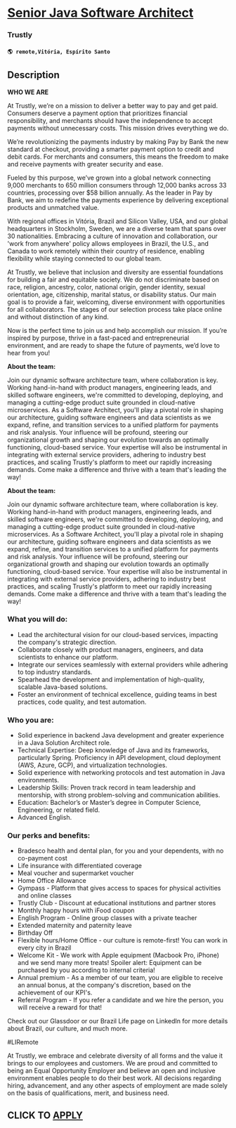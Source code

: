 # [Senior Java Software Architect](https://www.remotewlb.com/apply/senior-java-software-architect-113626)  
### Trustly  
#### `🌎 remote,Vitória, Espírito Santo`  

## Description

 **WHO WE ARE**

At Trustly, we’re on a mission to deliver a better way to pay and get paid. Consumers deserve a payment option that prioritizes financial responsibility, and merchants should have the independence to accept payments without unnecessary costs. This mission drives everything we do.

  

We’re revolutionizing the payments industry by making Pay by Bank the new standard at checkout, providing a smarter payment option to credit and debit cards. For merchants and consumers, this means the freedom to make and receive payments with greater security and ease.

  

Fueled by this purpose, we’ve grown into a global network connecting 9,000 merchants to 650 million consumers through 12,000 banks across 33 countries, processing over $58 billion annually. As the leader in Pay by Bank, we aim to redefine the payments experience by delivering exceptional products and unmatched value.

  

With regional offices in Vitória, Brazil and Silicon Valley, USA, and our global headquarters in Stockholm, Sweden, we are a diverse team that spans over 30 nationalities. Embracing a culture of innovation and collaboration, our 'work from anywhere' policy allows employees in Brazil, the U.S., and Canada to work remotely within their country of residence, enabling flexibility while staying connected to our global team.

  

At Trustly, we believe that inclusion and diversity are essential foundations for building a fair and equitable society. We do not discriminate based on race, religion, ancestry, color, national origin, gender identity, sexual orientation, age, citizenship, marital status, or disability status. Our main goal is to provide a fair, welcoming, diverse environment with opportunities for all collaborators. The stages of our selection process take place online and without distinction of any kind.

  

Now is the perfect time to join us and help accomplish our mission. If you’re inspired by purpose, thrive in a fast-paced and entrepreneurial environment, and are ready to shape the future of payments, we’d love to hear from you!

  

 **About the team:**

Join our dynamic software architecture team, where collaboration is key. Working hand-in-hand with product managers, engineering leads, and skilled software engineers, we're committed to developing, deploying, and managing a cutting-edge product suite grounded in cloud-native microservices. As a Software Architect, you'll play a pivotal role in shaping our architecture, guiding software engineers and data scientists as we expand, refine, and transition services to a unified platform for payments and risk analysis. Your influence will be profound, steering our organizational growth and shaping our evolution towards an optimally functioning, cloud-based service. Your expertise will also be instrumental in integrating with external service providers, adhering to industry best practices, and scaling Trustly's platform to meet our rapidly increasing demands. Come make a difference and thrive with a team that's leading the way!

  

 **About the team:**

Join our dynamic software architecture team, where collaboration is key. Working hand-in-hand with product managers, engineering leads, and skilled software engineers, we're committed to developing, deploying, and managing a cutting-edge product suite grounded in cloud-native microservices. As a Software Architect, you'll play a pivotal role in shaping our architecture, guiding software engineers and data scientists as we expand, refine, and transition services to a unified platform for payments and risk analysis. Your influence will be profound, steering our organizational growth and shaping our evolution towards an optimally functioning, cloud-based service. Your expertise will also be instrumental in integrating with external service providers, adhering to industry best practices, and scaling Trustly's platform to meet our rapidly increasing demands. Come make a difference and thrive with a team that's leading the way!

  

### What you will do:

* Lead the architectural vision for our cloud-based services, impacting the company's strategic direction.
* Collaborate closely with product managers, engineers, and data scientists to enhance our platform.
* Integrate our services seamlessly with external providers while adhering to top industry standards.
* Spearhead the development and implementation of high-quality, scalable Java-based solutions.
* Foster an environment of technical excellence, guiding teams in best practices, code quality, and test automation.

  

### Who you are:

* Solid experience in backend Java development and greater experience in a Java Solution Architect role.
* Technical Expertise: Deep knowledge of Java and its frameworks, particularly Spring. Proficiency in API development, cloud deployment (AWS, Azure, GCP), and virtualization technologies.
* Solid experience with networking protocols and test automation in Java environments.
* Leadership Skills: Proven track record in team leadership and mentorship, with strong problem-solving and communication abilities.
* Education: Bachelor’s or Master’s degree in Computer Science, Engineering, or related field.
* Advanced English. 

  

### Our perks and benefits:

* Bradesco health and dental plan, for you and your dependents, with no co-payment cost
* Life insurance with differentiated coverage
* Meal voucher and supermarket voucher
* Home Office Allowance
* Gympass - Platform that gives access to spaces for physical activities and online classes
* Trustly Club - Discount at educational institutions and partner stores
* Monthly happy hours with iFood coupon
* English Program - Online group classes with a private teacher
* Extended maternity and paternity leave
* Birthday Off
* Flexible hours/Home Office - our culture is remote-first! You can work in every city in Brazil
* Welcome Kit - We work with Apple equipment (Macbook Pro, iPhone) and we send many more treats! Spoiler alert: Equipment can be purchased by you according to internal criteria!
* Annual premium - As a member of our team, you are eligible to receive an annual bonus, at the company's discretion, based on the achievement of our KPI's.
* Referral Program - If you refer a candidate and we hire the person, you will receive a reward for that!

  

Check out our Glassdoor or our Brazil Life page on LinkedIn for more details about Brazil, our culture, and much more.

  

#LIRemote

  

At Trustly, we embrace and celebrate diversity of all forms and the value it brings to our employees and customers. We are proud and committed to being an Equal Opportunity Employer and believe an open and inclusive environment enables people to do their best work. All decisions regarding hiring, advancement, and any other aspects of employment are made solely on the basis of qualifications, merit, and business need.

  
## CLICK TO [APPLY](https://www.remotewlb.com/apply/senior-java-software-architect-113626)

